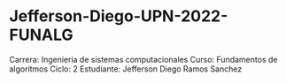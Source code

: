 # Jefferson-Diego-UPN-2022-FUNALG
Carrera: Ingenieria de sistemas computacionales
Curso: Fundamentos de algoritmos
Ciclo: 2
Estudiante: Jefferson Diego Ramos Sanchez

